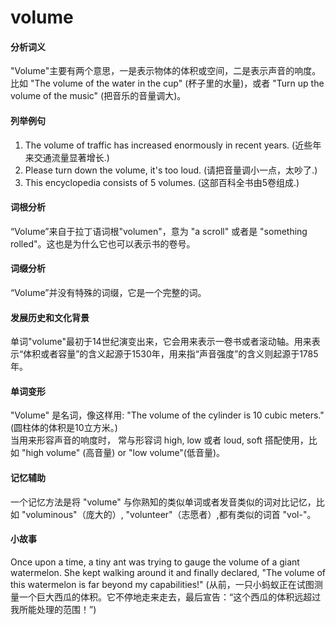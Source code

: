 # volume

#### 分析词义

  

"Volume"主要有两个意思，一是表示物体的体积或空间，二是表示声音的响度。比如 "The volume of the water in the cup" (杯子里的水量)，或者 "Turn up the volume of the music" (把音乐的音量调大)。

  

#### 列举例句

  

1.  The volume of traffic has increased enormously in recent years. (近些年来交通流量显著增长.)
2.  Please turn down the volume, it's too loud. (请把音量调小一点，太吵了.)
3.  This encyclopedia consists of 5 volumes. (这部百科全书由5卷组成.)

  

#### 词根分析

  

“Volume”来自于拉丁语词根"volumen"，意为 "a scroll" 或者是 "something rolled"。这也是为什么它也可以表示书的卷号。

  

#### 词缀分析

  

“Volume”并没有特殊的词缀，它是一个完整的词。

  

#### 发展历史和文化背景

  

单词"volume"最初于14世纪演变出来，它会用来表示一卷书或者滚动轴。用来表示“体积或者容量”的含义起源于1530年，用来指“声音强度”的含义则起源于1785年。

  

#### 单词变形

  

"Volume" 是名词，像这样用: "The volume of the cylinder is 10 cubic meters." (圆柱体的体积是10立方米。)  
当用来形容声音的响度时， 常与形容词 high, low 或者 loud, soft 搭配使用，比如 "high volume" (高音量) or "low volume"(低音量)。

  

#### 记忆辅助

  

一个记忆方法是将 "volume" 与你熟知的类似单词或者发音类似的词对比记忆，比如 "voluminous"（庞大的）, "volunteer"（志愿者）,都有类似的词首 "vol-"。

  

#### 小故事

  

Once upon a time, a tiny ant was trying to gauge the volume of a giant watermelon. She kept walking around it and finally declared, "The volume of this watermelon is far beyond my capabilities!" (从前，一只小蚂蚁正在试图测量一个巨大西瓜的体积。它不停地走来走去，最后宣告：“这个西瓜的体积远超过我所能处理的范围！”)
